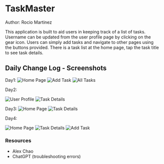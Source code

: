 # TaskMaster

Author: Rocio Martinez

This application is built to aid users in keeping track of a list of tasks. Username can be updated from the user profile page by clicking on the gear icon. Users can simply add tasks and navigate to other pages using the buttons provided. There is a task list at the home page, tap the task title to see task details.


## Daily Change Log - Screenshots
Day1:
![Home Page](src/main/images/Screenshot_homepage.png)
![Add Task](src/main/images/Screenshot_addtask.png)
![All Tasks](src/main/images/Screenshot_alltasks.png)

Day2:

![User Profile](src/main/images/Day2userprofile.png)
![Task Details](src/main/images/Day2taskdetails.png)

Day3:
![Home Page](src/main/images/Day3HomePage.png)
![Task Details](src/main/images/Day3TaskDetails.png)

Day4:

![Home Page](src/main/images/Day4homepg.png)
![Task Details](src/main/images/Day4taskdetails.png)
![Add Task](src/main/images/Day4AddTaskpg.png)

### Resources
- Alex Chao
- ChatGPT (troubleshooting errors)
